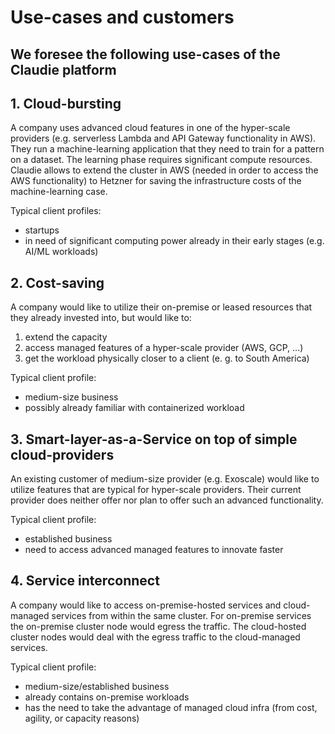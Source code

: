 
# Use-cases and customers

## We foresee the following use-cases of the Claudie platform

## 1. Cloud-bursting

A company uses advanced cloud features in one of the hyper-scale providers (e.g. serverless Lambda and API Gateway functionality in AWS). They run a machine-learning application that they need to train for a pattern on a dataset. The learning phase requires significant compute resources. Claudie allows to extend the cluster in AWS (needed in order to access the AWS functionality) to Hetzner for saving the infrastructure costs of the machine-learning case.

Typical client profiles:
- startups
- in need of significant computing power already in their early stages (e.g. AI/ML workloads)

## 2. Cost-saving

A company would like to utilize their on-premise or leased resources that they already invested into, but would like to:
1. extend the capacity
2. access managed features of a hyper-scale provider (AWS, GCP, ...)
3. get the workload physically closer to a client (e. g. to South America)

Typical client profile:
- medium-size business
- possibly already familiar with containerized workload

## 3. Smart-layer-as-a-Service on top of simple cloud-providers

An existing customer of medium-size provider (e.g. Exoscale) would like to utilize features that are typical for hyper-scale providers. Their current provider does neither offer nor plan to offer such an advanced functionality.

Typical client profile:
- established business
- need to access advanced managed features to innovate faster

## 4. Service interconnect

A company would like to access on-premise-hosted services and cloud-managed services from within the same cluster. For on-premise services the on-premise cluster node would egress the traffic. The cloud-hosted cluster nodes would deal with the egress traffic to the cloud-managed services.

Typical client profile:
- medium-size/established business
- already contains on-premise workloads
- has the need to take the advantage of managed cloud infra (from cost, agility, or capacity reasons)

